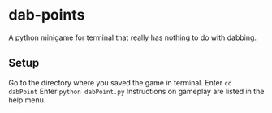 # dab-points
A python minigame for terminal that really has nothing to do with dabbing.

## Setup
Go to the directory where you saved the game in terminal.
Enter `cd dabPoint`
Enter `python dabPoint.py`
Instructions on gameplay are listed in the help menu.
